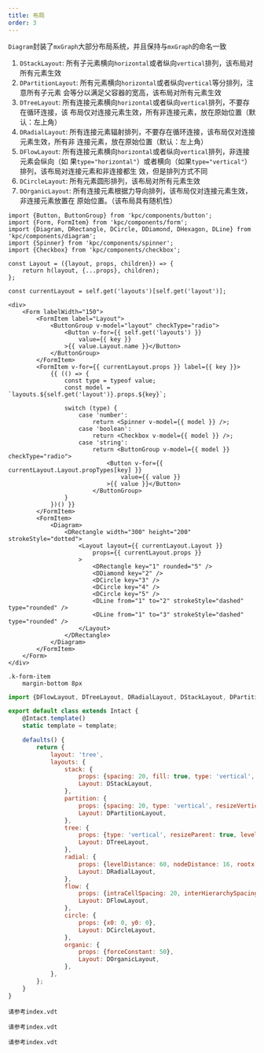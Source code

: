 ```yaml
---
title: 布局
order: 3
---
```


`Diagram`封装了`mxGraph`大部分布局系统，并且保持与`mxGraph`的命名一致

1. `DStackLayout`: 所有子元素横向`horizontal`或者纵向`vertical`排列，该布局对所有元素生效
2. `DPartitionLayout`: 所有元素横向`horizontal`或者纵向`vertical`等分排列，注意所有子元素
会等分以满足父容器的宽高，该布局对所有元素生效
3. `DTreeLayout`: 所有连接元素横向`horizontal`或者纵向`vertical`排列，不要存在循环连接，该
布局仅对连接元素生效，所有非连接元素，放在原始位置（默认：左上角）
4. `DRadialLayout`: 所有连接元素辐射排列，不要存在循环连接，该布局仅对连接元素生效，所有非
连接元素，放在原始位置（默认：左上角）
5. `DFlowLayout`: 所有连接元素横向`horizontal`或者纵向`vertical`排列，非连接元素会纵向（如
果`type="horizontal"`）或者横向（如果`type="vertical"`）排列，该布局对连接元素和非连接都生
效，但是排列方式不同
6. `DCircleLayout`: 所有元素圆形排列，该布局对所有元素生效
7. `DOrganicLayout`: 所有连接元素根据力导向排列，该布局仅对连接元素生效，非连接元素放置在
原始位置。（该布局具有随机性）

```vdt
import {Button, ButtonGroup} from 'kpc/components/button';
import {Form, FormItem} from 'kpc/components/form';
import {Diagram, DRectangle, DCircle, DDiamond, DHexagon, DLine} from 'kpc/components/diagram';
import {Spinner} from 'kpc/components/spinner';
import {Checkbox} from 'kpc/components/checkbox';

const Layout = ({layout, props, children}) => {
    return h(layout, {...props}, children);
};

const currentLayout = self.get('layouts')[self.get('layout')];

<div>
    <Form labelWidth="150">
        <FormItem label="Layout">
            <ButtonGroup v-model="layout" checkType="radio">
                <Button v-for={{ self.get('layouts') }}
                    value={{ key }}
                >{{ value.Layout.name }}</Button>
            </ButtonGroup>
        </FormItem>
        <FormItem v-for={{ currentLayout.props }} label={{ key }}>
            {{ (() => {
                const type = typeof value;
                const model = `layouts.${self.get('layout')}.props.${key}`;

                switch (type) {
                    case 'number':
                        return <Spinner v-model={{ model }} />;
                    case 'boolean':
                        return <Checkbox v-model={{ model }} />;
                    case 'string':
                        return <ButtonGroup v-model={{ model }} checkType="radio">
                            <Button v-for={{ currentLayout.Layout.propTypes[key] }} 
                                value={{ value }}
                            >{{ value }}</Button>
                        </ButtonGroup>
                }
            })() }}
        </FormItem>
        <FormItem>
            <Diagram>
                <DRectangle width="300" height="200" strokeStyle="dotted">
                    <Layout layout={{ currentLayout.Layout }}
                        props={{ currentLayout.props }}
                    >
                        <DRectangle key="1" rounded="5" />
                        <DDiamond key="2" />
                        <DCircle key="3" />
                        <DCircle key="4" />
                        <DCircle key="5" />
                        <DLine from="1" to="2" strokeStyle="dashed" type="rounded" />
                        <DLine from="1" to="3" strokeStyle="dashed" type="rounded" />
                    </Layout>
                </DRectangle>
            </Diagram>
        </FormItem>
    </Form>
</div>
```

```styl
.k-form-item
    margin-bottom 8px
```

```js
import {DFlowLayout, DTreeLayout, DRadialLayout, DStackLayout, DPartitionLayout, DCircleLayout, DOrganicLayout} from 'kpc/components/diagram';

export default class extends Intact {
    @Intact.template()
    static template = template;

    defaults() {
        return {
            layout: 'tree',
            layouts: {
                stack: {
                    props: {spacing: 20, fill: true, type: 'vertical', resizeParent: true, border: 10, wrap: 600},
                    Layout: DStackLayout,
                },
                partition: {
                    props: {spacing: 20, type: 'vertical', resizeVertices: true, border: 10},
                    Layout: DPartitionLayout,
                },
                tree: {
                    props: {type: 'vertical', resizeParent: true, levelDistance: 30, nodeDistance: 16, groupPadding: 10},
                    Layout: DTreeLayout,
                },
                radial: {
                    props: {levelDistance: 60, nodeDistance: 16, rootx: 10, rooty: 150},
                    Layout: DRadialLayout,
                },
                flow: {
                    props: {intraCellSpacing: 20, interHierarchySpacing: 30, interRankCellSpacing: 50, type: 'vertical', resizeParent: true, parentBorder: 10},
                    Layout: DFlowLayout,
                },
                circle: {
                    props: {x0: 0, y0: 0}, 
                    Layout: DCircleLayout,
                },
                organic: {
                    props: {forceConstant: 50},
                    Layout: DOrganicLayout,
                },
            },
        };
    }
}
```

```vue-ignore
请参考index.vdt
```

```react-ignore
请参考index.vdt
```

```angular-ignore
请参考index.vdt
```
